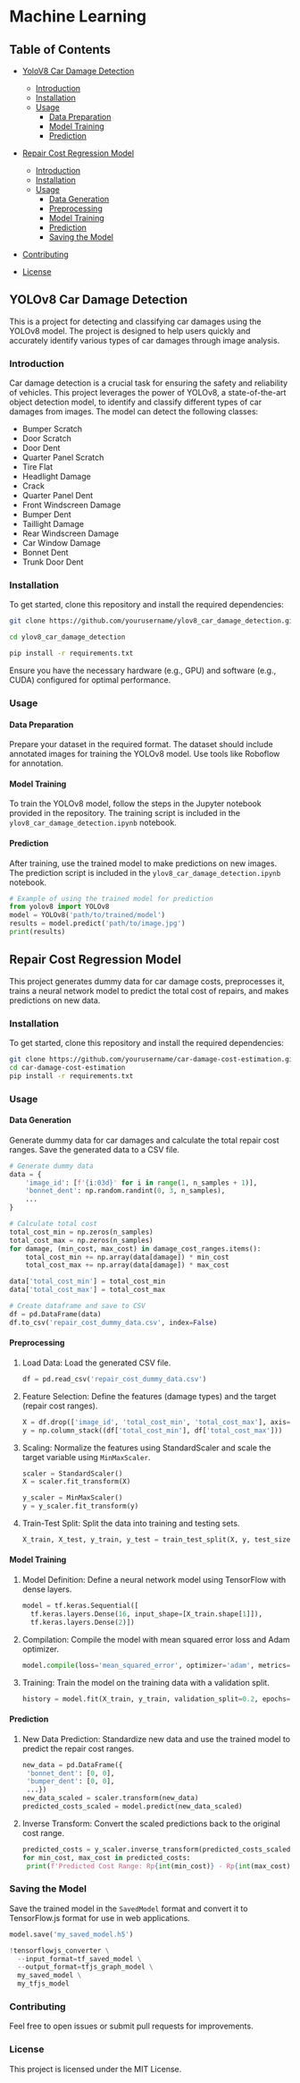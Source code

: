 # Machine Learning

## Table of Contents
- [YoloV8 Car Damage Detection](#yolov8-car-damage-detection)
  - [Introduction](#introduction)
  - [Installation](#installation)
  - [Usage](#usage)
    - [Data Preparation](#data-preparation)
    - [Model Training](#model-training)
    - [Prediction](#prediction)

- [Repair Cost Regression Model](#repair-cost-regression-model)
  - [Introduction](#introduction)
  - [Installation](#installation)
  - [Usage](#usage)
    - [Data Generation](#data-generation)
    - [Preprocessing](#preprocessing)
    - [Model Training](#model-training)
    - [Prediction](#prediction)
    - [Saving the Model](#saving-the-model)

- [Contributing](#contributing)
- [License](#license)

## YOLOv8 Car Damage Detection

This is a project for detecting and classifying car damages using the YOLOv8 model. The project is designed to help users quickly and accurately identify various types of car damages through image analysis.

### Introduction

Car damage detection is a crucial task for ensuring the safety and reliability of vehicles. This project leverages the power of YOLOv8, a state-of-the-art object detection model, to identify and classify different types of car damages from images. The model can detect the following classes:
- Bumper Scratch
- Door Scratch
- Door Dent
- Quarter Panel Scratch
- Tire Flat
- Headlight Damage
- Crack
- Quarter Panel Dent
- Front Windscreen Damage
- Bumper Dent
- Taillight Damage
- Rear Windscreen Damage
- Car Window Damage
- Bonnet Dent
- Trunk Door Dent

### Installation

To get started, clone this repository and install the required dependencies:

```bash
git clone https://github.com/yourusername/ylov8_car_damage_detection.git

cd ylov8_car_damage_detection

pip install -r requirements.txt
```

Ensure you have the necessary hardware (e.g., GPU) and software (e.g., CUDA) configured for optimal performance.

### Usage
#### Data Preparation
Prepare your dataset in the required format. The dataset should include annotated images for training the YOLOv8 model. Use tools like Roboflow for annotation.

#### Model Training
To train the YOLOv8 model, follow the steps in the Jupyter notebook provided in the repository. The training script is included in the `ylov8_car_damage_detection.ipynb` notebook.

#### Prediction
After training, use the trained model to make predictions on new images. The prediction script is included in the `ylov8_car_damage_detection.ipynb` notebook.

```python
# Example of using the trained model for prediction
from yolov8 import YOLOv8
model = YOLOv8('path/to/trained/model')
results = model.predict('path/to/image.jpg')
print(results)
```

## Repair Cost Regression Model
This project generates dummy data for car damage costs, preprocesses it, trains a neural network model to predict the total cost of repairs, and makes predictions on new data.

### Installation

To get started, clone this repository and install the required dependencies:

```bash
git clone https://github.com/yourusername/car-damage-cost-estimation.git
cd car-damage-cost-estimation
pip install -r requirements.txt
```

### Usage
#### Data Generation
Generate dummy data for car damages and calculate the total repair cost ranges. Save the generated data to a CSV file.

```python
# Generate dummy data
data = {
    'image_id': [f'{i:03d}' for i in range(1, n_samples + 1)],
    'bonnet_dent': np.random.randint(0, 3, n_samples),
    ...
}

# Calculate total cost
total_cost_min = np.zeros(n_samples)
total_cost_max = np.zeros(n_samples)
for damage, (min_cost, max_cost) in damage_cost_ranges.items():
    total_cost_min += np.array(data[damage]) * min_cost
    total_cost_max += np.array(data[damage]) * max_cost

data['total_cost_min'] = total_cost_min
data['total_cost_max'] = total_cost_max

# Create dataframe and save to CSV
df = pd.DataFrame(data)
df.to_csv('repair_cost_dummy_data.csv', index=False)
```

#### Preprocessing
1. Load Data: Load the generated CSV file.
   ```python
   df = pd.read_csv('repair_cost_dummy_data.csv')
   ```
2. Feature Selection: Define the features (damage types) and the target (repair cost ranges).
   ```python
   X = df.drop(['image_id', 'total_cost_min', 'total_cost_max'], axis=1)
   y = np.column_stack((df['total_cost_min'], df['total_cost_max']))
   ```
3. Scaling: Normalize the features using StandardScaler and scale the target variable using `MinMaxScaler`.
   ```python
   scaler = StandardScaler()
   X = scaler.fit_transform(X)

   y_scaler = MinMaxScaler()
   y = y_scaler.fit_transform(y)
   ```
4. Train-Test Split: Split the data into training and testing sets.
   ```python
   X_train, X_test, y_train, y_test = train_test_split(X, y, test_size=0.2, random_state=42)
   ```
#### Model Training
1. Model Definition: Define a neural network model using TensorFlow with dense layers.
   ```python
   model = tf.keras.Sequential([
     tf.keras.layers.Dense(16, input_shape=[X_train.shape[1]]),
     tf.keras.layers.Dense(2)])


2. Compilation: Compile the model with mean squared error loss and Adam optimizer.
   ```python
   model.compile(loss='mean_squared_error', optimizer='adam', metrics=['mae'])
   ```
3. Training: Train the model on the training data with a validation split.
   ```python
   history = model.fit(X_train, y_train, validation_split=0.2, epochs=200, batch_size=32)
   ```

#### Prediction
1. New Data Prediction: Standardize new data and use the trained model to predict the repair cost ranges.
   ```python
   new_data = pd.DataFrame({
    'bonnet_dent': [0, 0],
    'bumper_dent': [0, 0],
    ...})
   new_data_scaled = scaler.transform(new_data)
   predicted_costs_scaled = model.predict(new_data_scaled)
   ```
2. Inverse Transform: Convert the scaled predictions back to the original cost range.
   ```python
   predicted_costs = y_scaler.inverse_transform(predicted_costs_scaled)
   for min_cost, max_cost in predicted_costs:
    print(f'Predicted Cost Range: Rp{int(min_cost)} - Rp{int(max_cost)}')
   ```
### Saving the Model
Save the trained model in the `SavedModel` format and convert it to TensorFlow.js format for use in web applications.
```python
model.save('my_saved_model.h5')

!tensorflowjs_converter \
  --input_format=tf_saved_model \
  --output_format=tfjs_graph_model \
  my_saved_model \
  my_tfjs_model
```

### Contributing
Feel free to open issues or submit pull requests for improvements.

### License
This project is licensed under the MIT License.
